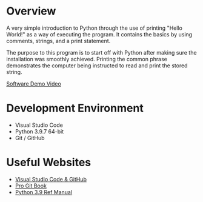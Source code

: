 # Overview

A very simple introduction to Python through the use of printing "Hello World!" as a way of executing the program. It contains the basics by using
comments, strings, and a print statement.

The purpose to this program is to start off with Python after making sure the installation was smoothly achieved. Printing the common phrase demonstrates the computer being instructed to read and print the stored string.

[Software Demo Video](https://youtu.be/u4ZJ1NPMmOk)

# Development Environment

* Visual Studio Code
* Python 3.9.7 64-bit
* Git / GitHub


# Useful Websites

* [Visual Studio Code & GitHub](https://code.visualstudio.com/docs/editor/versioncontrol)
* [Pro Git Book](https://git-scm.com/book/en/v2)
* [Python 3.9 Ref Manual](https://docs.python.org/3.9/library/index.html)